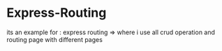# Express-Routing
its an example for :
express routing => where i use all crud operation and routing page with different pages
